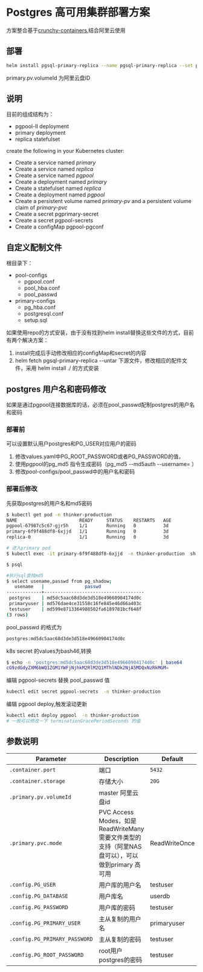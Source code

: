 Postgres 高可用集群部署方案
=======
方案整合基于[crunchy-containers](https://crunchydata.github.io/crunchy-containers/),结合阿里云使用
## 部署

``` bash
helm install pgsql-primary-replica --name pgsql-primary-replica --set primary.pv.volumeId=xxxx
```
primary.pv.volumeId 为阿里云盘ID

## 说明
目前的组成结构为：

* pgpool-II deployment
* primary deployment
* replica statefulset

create the following in your Kubernetes cluster:

 * Create a service named *primary*
 * Create a service named *replica*
 * Create a service named *pgpool*
 * Create a deployment named *primary*
 * Create a statefulset named *replica*
 * Create a deployment named *pgpool*
 * Create a persistent volume named *primary-pv* and a persistent volume claim of *primary-pvc*
 * Create a secret pgprimary-secret
 * Create a secret pgpool-secrets
 * Create a configMap pgpool-pgconf

## 自定义配制文件
根目录下：

* pool-configs
    - pgpool.conf
    - pool_hba.conf
    - pool_passwd
* primary-configs
    - pg_hba.conf
    - postgresql.conf
    - setup.sql

如果使用repo的方式安装，由于没有找到helm install替换这些文件的方式，目前有两个解决方案：

1. install完成后手动修改相应的configMap和secret的内容
2. helm fetch pgsql-primary-replica --untar 下源文件，修改相应的配件文件，采用 helm install ./ 的方式安装

## postgres 用户名和密码修改
如果是通过pgpool连接数据库的话，必须在pool_passwd配制postgres的用户名和密码
### 部署前
可以设置默认用户postgres和PG_USER对应用户的密码

1. 修改values.yaml中PG_ROOT_PASSWORD或者PG_PASSWORD的值，
2. 使用pgpool的pg_md5 指令生成密码（pg_md5 --md5auth --username= ）
3. 修改pool-configs/pool_passwd中的用户名和密码

### 部署后修改
先获取postgres的用户名和md5密码
``` bash
$ kubectl get pod -n thinker-production
NAME                       READY     STATUS    RESTARTS   AGE
pgpool-67987c5c67-gjr5h    1/1       Running   0          3d
primary-6f9f488df8-6xjjd   1/1       Running   0          3d
replica-0                  1/1       Running   0          3d

# 进入primary pod
$ kubectl exec -it primary-6f9f488df8-6xjjd  -n thinker-production  sh

$ psql

#执行sql查找md5
$ select usename,passwd from pg_shadow;  
   usename   |               passwd                
-------------+-------------------------------------
 postgres    | md5dc5aac68d3de3d518e49660904174d0c
 primaryuser | md576dae4ce31558c16fe845e46d66a403c
 testuser    | md599e8713364988502fa6189781bcf648f
(3 rows)
```
pool_passwd 的格式为
``` bash
postgres:md5dc5aac68d3de3d518e49660904174d0c
```
k8s secret 的values为bash46,转换
``` bash
$ echo -n 'postgres:md5dc5aac68d3de3d518e49660904174d0c' | base64
cG9zdGdyZXM6bWQ1ZGM1YWFjNjhkM2RlM2Q1MThlNDk2NjA5MDQxNzRkMGM=
```
编辑 pgpool-secrets 替换 pool_passwd 值
``` bash
kubectl edit secret pgpool-secrets  -n thinker-production
```
编辑 pgpool deploy,触发滚动更新
``` bash
kubectl edit deploy pgpool  -n thinker-production
# 一般可以修改一下 terminationGracePeriodSeconds 的值
```
## 参数说明
| Parameter  | Description  |Default|
| -----------------------    | ---------------------------------- | ---------------------------------------------------------- |
| `.container.port`| 端口| `5432`|
| `.container.storage`| 存储大小| `20G`|
| `.primary.pv.volumeId`| master 阿里云盘id||
| `.primary.pvc.mode`| PVC Access Modes，如是 ReadWriteMany 需要文件类型的支持（阿里NAS盘可以），可以做到primary 高可用|ReadWriteOnce|
| `.config.PG_USER`| 用户库的用户名|testuser|
| `.config.PG_DATABASE`| 用户库名|userdb|
| `.config.PG_PASSWORD`| 用户库的密码|testuser|
| `.config.PG_PRIMARY_USER`| 主从复制的用户名 |primaryuser|
| `.config.PG_PRIMARY_PASSWORD`| 主从复制的密码|testuser|
| `.config.PG_ROOT_PASSWORD`| root用户postgres的密码|testuser|